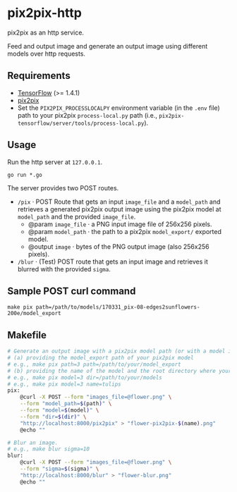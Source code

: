 # pix2pix-http

pix2pix as an http service.

Feed and output image and generate an output image using different models over http requests.

## Requirements

- [TensorFlow](https://www.tensorflow.org/install/) (>= 1.4.1)
- [pix2pix](https://github.com/affinelayer/pix2pix-tensorflow)
- Set the `PIX2PIX_PROCESSLOCALPY` environment variable (in the `.env` file) path to your pix2pix `process-local.py` path (i.e., `pix2pix-tensorflow/server/tools/process-local.py`).

## Usage

Run the http server at `127.0.0.1`.

```
go run *.go
```

The server provides two POST routes.

- `/pix` · POST Route that gets an input `image_file` and a `model_path` and retrieves a generated pix2pix output image using the pix2pix model at `model_path` and the provided `image_file`.
  - @param `image_file` · a PNG input image file of 256x256 pixels.
  - @param `model_path` · the path to a pix2pix `model_export/` exported model.
  - @output `image` · bytes of the PNG output image (also 256x256 pixels).
- `/blur` · (Test) POST route that gets an input image and retrieves it blurred with the provided `sigma`.

## Sample POST curl command

```
make pix path=/path/to/models/170331_pix-08-edges2sunflowers-200e/model_export
```

## Makefile

```bash
# Generate an output image with a pix2pix model path (or with a model id and models root path).
# (a) providing the model_export path of your pix2pix model
# e.g., make pix path=3 path=/path/to/your/model_export
# (b) providing the name of the model and the root directory where your models live
# e.g., make pix model=3 dir=/path/to/your/models
# e.g., make pix model=3 name=tulips
pix:
	@curl -X POST --form "images_file=@flower.png" \
	--form "model_path=$(path)" \
	--form "model=$(model)" \
	--form "dir=$(dir)" \
    "http://localhost:8000/pix2pix" > "flower-pix2pix-$(name).png"
	@echo ""

# Blur an image.
# e.g., make blur sigma=10
blur:
	@curl -X POST --form "images_file=@flower.png" \
	--form "sigma=$(sigma)" \
	"http://localhost:8000/blur" > "flower-blur.png"
	@echo ""
```